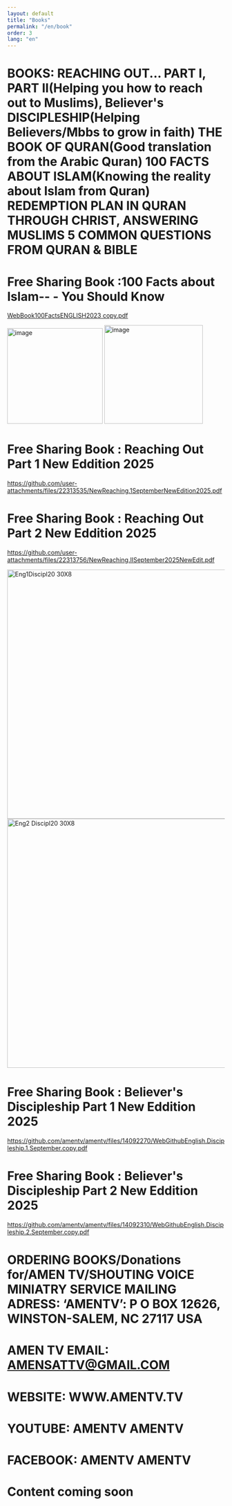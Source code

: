```yaml
---
layout: default
title: "Books"
permalink: "/en/book"
order: 3
lang: "en"
---
```


# BOOKS: REACHING OUT... PART I, PART II(Helping you how to reach out to Muslims), Believer's DISCIPLESHIP(Helping Believers/Mbbs to grow in faith) THE BOOK OF QURAN(Good translation from the Arabic Quran) 100 FACTS ABOUT ISLAM(Knowing the reality about Islam from Quran) REDEMPTION PLAN IN QURAN THROUGH CHRIST, ANSWERING MUSLIMS 5 COMMON QUESTIONS FROM QURAN & BIBLE

# Free Sharing Book :100 Facts about Islam-- - You Should Know
[WebBook100FactsENGLISH2023 copy.pdf](https://github.com/amentv/amentv/files/14092386/WebBook100FactsENGLISH2023.copy.pdf)


<img width="221" alt="image" src="https://user-images.githubusercontent.com/116606482/210141317-25e985ab-5681-4ed5-8905-c93b4ffd0914.png">
<img width="228" alt="image" src="https://user-images.githubusercontent.com/116606482/210149120-25ede954-0200-4063-9cda-274c03a74647.png">


# Free Sharing Book : Reaching Out Part 1 New Eddition 2025
<https://github.com/user-attachments/files/22313535/NewReaching.1SeptemberNewEdition2025.pdf>


# Free Sharing Book : Reaching Out Part 2 New Eddition 2025
<https://github.com/user-attachments/files/22313756/NewReaching.IISeptember2025NewEdit.pdf>


<img width="1461" height="576" alt="Eng1Discipl20 30X8" src="https://github.com/user-attachments/assets/5801b734-1955-4316-95c6-6f9ef7c026cf" />
<img width="1461" height="576" alt="Eng2 Discipl20 30X8" src="https://github.com/user-attachments/assets/5a9a4aa5-88c5-40ff-a56a-b73cda48d1f2" />


# Free Sharing Book : Believer's Discipleship Part 1 New Eddition 2025
<https://github.com/amentv/amentv/files/14092270/WebGithubEnglish.Discipleship.1.September.copy.pdf>


# Free Sharing Book : Believer's Discipleship Part 2 New Eddition 2025
<https://github.com/amentv/amentv/files/14092310/WebGithubEnglish.Discipleship.2.September.copy.pdf>


# ORDERING BOOKS/Donations for/AMEN TV/SHOUTING VOICE MINIATRY SERVICE MAILING ADRESS: ‘AMENTV’: P O BOX 12626, WINSTON-SALEM, NC 27117 USA
# AMEN TV EMAIL: AMENSATTV@GMAIL.COM
# WEBSITE: WWW.AMENTV.TV
# YOUTUBE: AMENTV AMENTV
# FACEBOOK: AMENTV AMENTV

# Content coming soon

